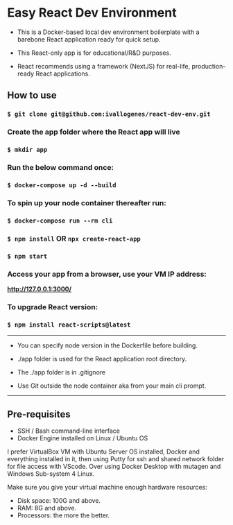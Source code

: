 # Easy React Dev Environment

- This is a Docker-based local dev environment boilerplate with a barebone React application ready for quick setup.

- This React-only app is for educational/R&D purposes.

- React recommends using a framework (NextJS) for real-life, production-ready React applications.

## How to use

### `$ git clone git@github.com:ivallogenes/react-dev-env.git`

### Create the app folder where the React app will live

### `$ mkdir app`

### Run the below command once:

### `$ docker-compose up -d --build`

### To spin up your node container thereafter run:

### `$ docker-compose run --rm cli`

### `$ npm install` OR `npx create-react-app`

### `$ npm start`

### Access your app from a browser, use your VM IP address:

**http://127.0.0.1:3000/**

### To upgrade React version:

### `$ npm install react-scripts@latest`

>
----
- You can specify node version in the Dockerfile before building.

- ./app folder is used for the React application root directory.
- The ./app folder is in .gitignore

- Use Git outside the node container aka from your main cli prompt.
----

## Pre-requisites

- SSH / Bash command-line interface
- Docker Engine installed on Linux / Ubuntu OS

I prefer VirtualBox VM with Ubuntu Server OS installed, Docker and everything installed in it, then using Putty for ssh and shared network folder for file access with VScode. Over using Docker Desktop with mutagen and Windows Sub-system 4 Linux.

Make sure you give your virtual machine enough hardware resources:

- Disk space: 100G and above.
- RAM: 8G and above.
- Processors: the more the better.
